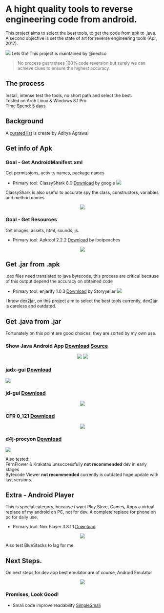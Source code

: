 # A hight quality tools to reverse engineering code from android.
This project aims to select the best tools, to get the code from apk to .java.
A second objective is set the state of art for reverse engineering tools (Apr, 2017).


![](img/1-goal.png)
Lets Go! This project is maintained by @nextco

> No process guarantees 100% code reversion
> but surely we can achieve clues to ensure the highest accuracy.


## The process 
Install, intense test the tools, no short path and select the best.  
Tested on Arch Linux & Windows 8.1 Pro  
Time Spend: 5 days.    

## Background
A [curated list](https://mobilesecuritywiki.com/#-reverse-engineering-tools-) is create by Aditya Agrawal


## Get info of Apk
### Goal -  Get AndroidManifest.xml
Get permissions, activity names, package names
- Primary tool: ClassyShark 8.0 [Download](https://github.com/google/android-classyshark/releases) by google
![](img/classyshark-manifest.png)  


ClassyShark is also useful to accurate spy the class, constructors, variables and method names
<p align="center">
  <img src="img/classyshark-spy.png">
</p>

### Goal -  Get Resources
Get images, assets, html, sounds, js.

- Primary tool: Apktool 2.2.2 [Download](https://ibotpeaches.github.io/Apktool/) by ibotpeaches
<p align="center">
  <img src="img/apktool-resources.png">
</p>

## Get .jar from .apk
.dex files need translated to java bytecode, this process are critical because of this output depend the accuracy on obtained code

- Primary tool: enjarify 1.0.3 [Download](https://github.com/Storyyeller/enjarify) by Storyyeller
![](img/enjarify.png)  

I know dex2jar, on this project aim to select the best tools currently, dex2jar is careless and outdated.

## Get .java from .jar
Fortunately on this point are good choices, they are sorted by my own use.  

### Show Java Android App [Download](https://play.google.com/store/apps/details?id=com.njlabs.showjava) [Source](https://github.com/niranjan94/show-java)  
<p align="center">
  <img src="img/show-java.png">
  <img src="img/show-java-1.png">
</p>

### jadx-gui [Download](https://github.com/skylot/jadx)
![](img/jadx.png)
  

### jd-gui [Download](http://jd.benow.ca/)
<p align="center">
  <img src="img/jd-gui.png">
</p>
  

### CFR 0_121 [Download](http://www.benf.org/other/cfr/)
<p align="center">
  <img src="img/cfr.png">
</p>  

### d4j-procyon [Download](https://secureteam.net/d4j)
![](img/d4j.png)

Also tested:  
FernFlower & Krakatau unsuccessfully **not recommended** dev in early stages   
Bytecode Viewer **not recommended** currently is outdated hope update with last versions.
  
## Extra - Android Player
This is special category, because i want Play Store, Games, Apps a virtual replace of my android on PC, not for dev. A complete replace for phone on pc for daily use.

- Primary tool: Nox Player 3.8.1.1 [Download](https://www.bignox.com/)
<p align="center">
  <img src="img/nox-player.png">
</p>

Also test BlueStacks to lag for me.

## Next Steps.
On next steps for dev app best emulator are of course, Android Emulator
<p align="center">
  <img src="img/android-emulator.png">
</p>



### Promises, Look Good!  
- Smali code improve readability [SimpleSmali](https://github.com/dodola/SimpleSmali)